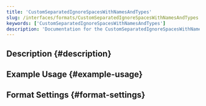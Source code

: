 ```yaml
---
title: 'CustomSeparatedIgnoreSpacesWithNamesAndTypes'
slug: /interfaces/formats/CustomSeparatedIgnoreSpacesWithNamesAndTypes
keywords: ['CustomSeparatedIgnoreSpacesWithNamesAndTypes']
description: 'Documentation for the CustomSeparatedIgnoreSpacesWithNamesAndTypes format'
---
```


## Description {#description}

## Example Usage {#example-usage}

## Format Settings {#format-settings}